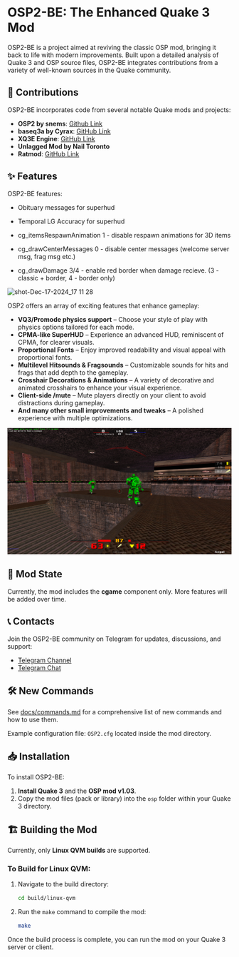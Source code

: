 # OSP2-BE: The Enhanced Quake 3 Mod

OSP2-BE is a project aimed at reviving the classic OSP mod, bringing it back to life with modern improvements. Built upon a detailed analysis of Quake 3 and OSP source files, OSP2-BE integrates contributions from a variety of well-known sources in the Quake community.

## 🔧 Contributions

OSP2-BE incorporates code from several notable Quake mods and projects:
- **OSP2 by snems**: [Github Link](https://github.com/snems/OSP2)
- **baseq3a by Cyrax**: [GitHub Link](https://github.com/ec-/baseq3a)
- **XQ3E Engine**: [GitHub Link](https://github.com/xq3e/engine)
- **Unlagged Mod by Nail Toronto**
- **Ratmod**: [GitHub Link](https://github.com/rdntcntrl/ratoa_gamecode)

## ✨ Features

OSP2-BE features:

- Obituary messages for superhud
- Temporal LG Accuracy for superhud

- cg_itemsRespawnAnimation 1 - disable respawn animations for 3D items
- cg_drawCenterMessages 0 - disable center messages (welcome server msg, frag msg etc.)
- cg_drawDamage 3/4 - enable red border when damage recieve. (3 - classic + border, 4 - border only)

![shot-Dec-17-2024_17 11 28](https://github.com/user-attachments/assets/97452e84-d981-4458-8fb8-92b88cd6dad1)

OSP2 offers an array of exciting features that enhance gameplay:

- **VQ3/Promode physics support** – Choose your style of play with physics options tailored for each mode.
- **CPMA-like SuperHUD** – Experience an advanced HUD, reminiscent of CPMA, for clearer visuals.
- **Proportional Fonts** – Enjoy improved readability and visual appeal with proportional fonts.
- **Multilevel Hitsounds & Fragsounds** – Customizable sounds for hits and frags that add depth to the gameplay.
- **Crosshair Decorations & Animations** – A variety of decorative and animated crosshairs to enhance your visual experience.
- **Client-side /mute** – Mute players directly on your client to avoid distractions during gameplay.
- **And many other small improvements and tweaks** – A polished experience with multiple optimizations.

![OSP2 Screenshot](https://github.com/snems/OSP2/blob/master/docs/shot.jpg?raw=true)


## 🔄 Mod State

Currently, the mod includes the **cgame** component only. More features will be added over time.

## 📞 Contacts

Join the OSP2-BE community on Telegram for updates, discussions, and support:
- [Telegram Channel](https://t.me/q3osp2)
- [Telegram Chat](https://t.me/q3_osp2)

## 🛠 New Commands

See [docs/commands.md](docs/commands.md) for a comprehensive list of new commands and how to use them.

Example configuration file: `OSP2.cfg` located inside the mod directory.

## 📥 Installation

To install OSP2-BE:

1. **Install Quake 3** and the **OSP mod v1.03**.
2. Copy the mod files (pack or library) into the `osp` folder within your Quake 3 directory.

## 🏗 Building the Mod

Currently, only **Linux QVM builds** are supported.

### To Build for Linux QVM:

1. Navigate to the build directory:
    ```bash
    cd build/linux-qvm
    ```

2. Run the `make` command to compile the mod:
    ```bash
    make
    ```

Once the build process is complete, you can run the mod on your Quake 3 server or client.
